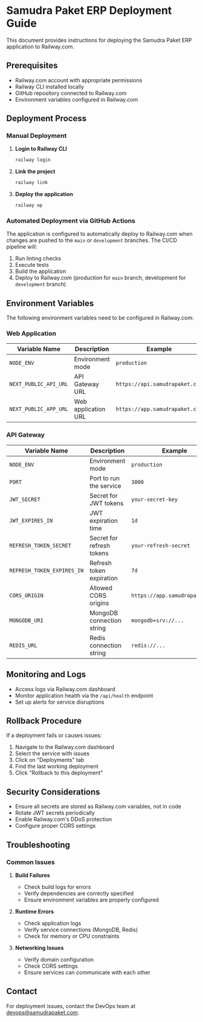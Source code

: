 # Samudra Paket ERP Deployment Guide

This document provides instructions for deploying the Samudra Paket ERP application to Railway.com.

## Prerequisites

- Railway.com account with appropriate permissions
- Railway CLI installed locally
- GitHub repository connected to Railway.com
- Environment variables configured in Railway.com

## Deployment Process

### Manual Deployment

1. **Login to Railway CLI**

   ```bash
   railway login
   ```

2. **Link the project**

   ```bash
   railway link
   ```

3. **Deploy the application**

   ```bash
   railway up
   ```

### Automated Deployment via GitHub Actions

The application is configured to automatically deploy to Railway.com when changes are pushed to the `main` or `development` branches. The CI/CD pipeline will:

1. Run linting checks
2. Execute tests
3. Build the application
4. Deploy to Railway.com (production for `main` branch, development for `development` branch)

## Environment Variables

The following environment variables need to be configured in Railway.com:

### Web Application

| Variable Name | Description | Example |
|---------------|-------------|---------|
| `NODE_ENV` | Environment mode | `production` |
| `NEXT_PUBLIC_API_URL` | API Gateway URL | `https://api.samudrapaket.com` |
| `NEXT_PUBLIC_APP_URL` | Web application URL | `https://app.samudrapaket.com` |

### API Gateway

| Variable Name | Description | Example |
|---------------|-------------|---------|
| `NODE_ENV` | Environment mode | `production` |
| `PORT` | Port to run the service | `3000` |
| `JWT_SECRET` | Secret for JWT tokens | `your-secret-key` |
| `JWT_EXPIRES_IN` | JWT expiration time | `1d` |
| `REFRESH_TOKEN_SECRET` | Secret for refresh tokens | `your-refresh-secret` |
| `REFRESH_TOKEN_EXPIRES_IN` | Refresh token expiration | `7d` |
| `CORS_ORIGIN` | Allowed CORS origins | `https://app.samudrapaket.com` |
| `MONGODB_URI` | MongoDB connection string | `mongodb+srv://...` |
| `REDIS_URL` | Redis connection string | `redis://...` |

## Monitoring and Logs

- Access logs via Railway.com dashboard
- Monitor application health via the `/api/health` endpoint
- Set up alerts for service disruptions

## Rollback Procedure

If a deployment fails or causes issues:

1. Navigate to the Railway.com dashboard
2. Select the service with issues
3. Click on "Deployments" tab
4. Find the last working deployment
5. Click "Rollback to this deployment"

## Security Considerations

- Ensure all secrets are stored as Railway.com variables, not in code
- Rotate JWT secrets periodically
- Enable Railway.com's DDoS protection
- Configure proper CORS settings

## Troubleshooting

### Common Issues

1. **Build Failures**
   - Check build logs for errors
   - Verify dependencies are correctly specified
   - Ensure environment variables are properly configured

2. **Runtime Errors**
   - Check application logs
   - Verify service connections (MongoDB, Redis)
   - Check for memory or CPU constraints

3. **Networking Issues**
   - Verify domain configuration
   - Check CORS settings
   - Ensure services can communicate with each other

## Contact

For deployment issues, contact the DevOps team at devops@samudrapaket.com.
